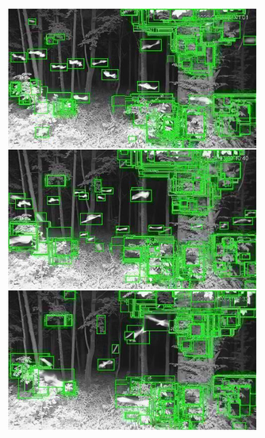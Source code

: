 ![20200803-224106-231111](in/20200803/20200803-224106-231111_0_.jpg)
![20200803-231116-234121](in/20200803/20200803-231116-234121_0_.jpg)
![20200803-234126-000001](in/20200803/20200803-234126-000001_0_.jpg)
